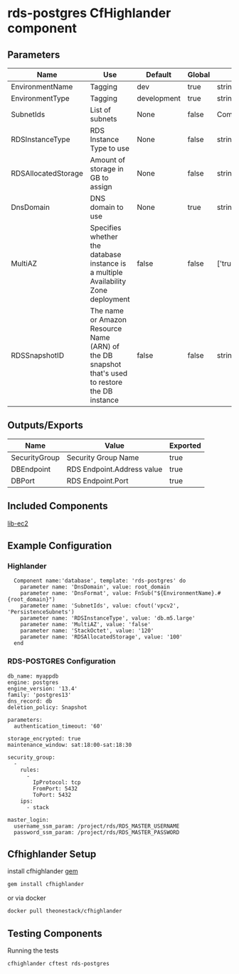 # rds-postgres CfHighlander component

## Parameters

| Name | Use | Default | Global | Type | Allowed Values |
| ---- | --- | ------- | ------ | ---- | -------------- |
| EnvironmentName | Tagging | dev | true | string
| EnvironmentType | Tagging | development | true | string | ['development','production']
| SubnetIds | List of subnets | None | false | CommaDelimitedList
| RDSInstanceType | RDS Instance Type to use | None | false | string
| RDSAllocatedStorage | Amount of storage in GB to assign | None | false | string
| DnsDomain | DNS domain to use | None | true | string
| MultiAZ | Specifies whether the database instance is a multiple Availability Zone deployment  | false | false | ['true','false']
| RDSSnapshotID | The name or Amazon Resource Name (ARN) of the DB snapshot that's used to restore the DB instance | false | false | string

## Outputs/Exports

| Name | Value | Exported |
| ---- | ----- | -------- |
| SecurityGroup | Security Group Name | true
| DBEndpoint | RDS Endpoint.Address value | true
| DBPort | RDS Endpoint.Port | true

## Included Components

[lib-ec2](https://github.com/theonestack/hl-component-lib-ec2)

## Example Configuration
### Highlander
```
  Component name:'database', template: 'rds-postgres' do
    parameter name: 'DnsDomain', value: root_domain
    parameter name: 'DnsFormat', value: FnSub("${EnvironmentName}.#{root_domain}")
    parameter name: 'SubnetIds', value: cfout('vpcv2', 'PersistenceSubnets')
    parameter name: 'RDSInstanceType', value: 'db.m5.large'
    parameter name: 'MultiAZ', value: 'false'
    parameter name: 'StackOctet', value: '120'
    parameter name: 'RDSAllocatedStorage', value: '100'
  end

```

### RDS-POSTGRES Configuration

```
db_name: myappdb
engine: postgres
engine_version: '13.4'
family: 'postgres13'
dns_record: db
deletion_policy: Snapshot

parameters:
  authentication_timeout: '60'

storage_encrypted: true
maintenance_window: sat:18:00-sat:18:30

security_group:
  -
    rules:
      -
        IpProtocol: tcp
        FromPort: 5432
        ToPort: 5432
    ips:
      - stack

master_login:
  username_ssm_param: /project/rds/RDS_MASTER_USERNAME
  password_ssm_param: /project/rds/RDS_MASTER_PASSWORD

```

## Cfhighlander Setup

install cfhighlander [gem](https://github.com/theonestack/cfhighlander)

```bash
gem install cfhighlander
```

or via docker

```bash
docker pull theonestack/cfhighlander
```
## Testing Components

Running the tests

```bash
cfhighlander cftest rds-postgres
```